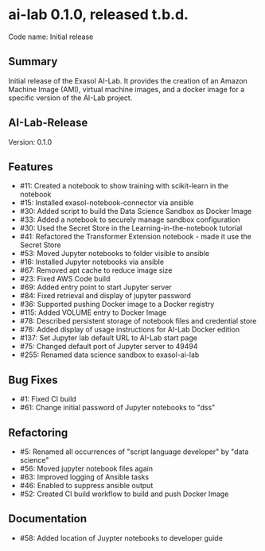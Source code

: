 # ai-lab 0.1.0, released t.b.d.

Code name: Initial release

## Summary

Initial release of the Exasol AI-Lab. It provides the creation of an Amazon Machine Image (AMI), virtual machine images, and a docker image for a specific version of the AI-Lab project.

## AI-Lab-Release

Version: 0.1.0

## Features

* #11: Created a notebook to show training with scikit-learn in the notebook
* #15: Installed exasol-notebook-connector via ansible
* #30: Added script to build the Data Science Sandbox as Docker Image
* #33: Added a notebook to securely manage sandbox configuration
* #30: Used the Secret Store in the Learning-in-the-notebook tutorial
* #41: Refactored the Transformer Extension notebook - made it use the Secret Store
* #53: Moved Jupyter notebooks to folder visible to ansible
* #16: Installed Jupyter notebooks via ansible
* #67: Removed apt cache to reduce image size
* #23: Fixed AWS Code build
* #69: Added entry point to start Jupyter server
* #84: Fixed retrieval and display of jupyter password
* #36: Supported pushing Docker image to a Docker registry
* #115: Added VOLUME entry to Docker Image
* #78: Described persistent storage of notebook files and credential store
* #76: Added display of usage instructions for AI-Lab Docker edition
* #137: Set Jupyter lab default URL to AI-Lab start page
* #75: Changed default port of Jupyter server to 49494
* #255: Renamed data science sandbox to exasol-ai-lab

## Bug Fixes

* #1: Fixed CI build
* #61: Change initial password of Jupyter notebooks to "dss"

## Refactoring

* #5: Renamed all occurrences of "script language developer" by "data science"
* #56: Moved jupyter notebook files again
* #63: Improved logging of Ansible tasks
* #46: Enabled to suppress ansible output
* #52: Created CI build workflow to build and push Docker Image

## Documentation

* #58: Added location of Juypter notebooks to developer guide
